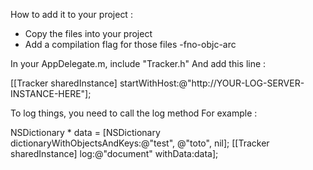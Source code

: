 How to add it to your project : 

- Copy the files into your project
- Add a compilation flag for those files -fno-objc-arc

In your AppDelegate.m, include "Tracker.h" 
And add this line : 

[[Tracker sharedInstance] startWithHost:@"http://YOUR-LOG-SERVER-INSTANCE-HERE"];


To log things, you need to call the log method 
For example : 

NSDictionary * data = [NSDictionary dictionaryWithObjectsAndKeys:@"test", @"toto", nil];
[[Tracker sharedInstance] log:@"document" withData:data];
